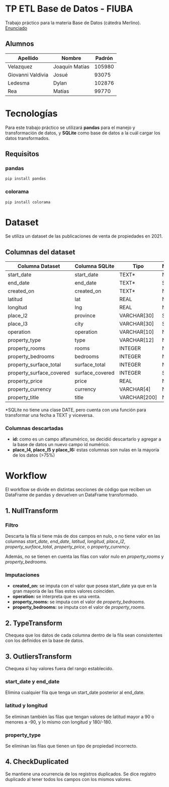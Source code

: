 # TP ETL Base de Datos - FIUBA

Trabajo práctico para la materia Base de Datos (cátedra Merlino). [Enunciado](Enunciado.pdf)

## Alumnos

| Apellido | Nombre | Padrón |
| -------- | ------- | ------- |
| Velazquez | Joaquín Matías | 105980 |
| Giovanni Valdivia | Josué | 93075 |
| Ledesma | Dylan | 102876 |
| Rea | Matías | 99770 |

# Tecnologías

Para este trabajo práctico se utilizará **pandas** para el manejo y transformación de datos, y **SQLite** como base de datos a la cuál cargar los datos transformados.

## Requisitos
### pandas

```bash
pip install pandas
```
### colorama

```bash
pip install colorama
```

# Dataset

Se utiliza un dataset de las publicaciones de venta de propiedades en 2021.

## Columnas del dataset

| Columna Dataset | Columna SQLite | Tipo | Nulleable |
| -------- | ------- | ------- | ------- |
| start_date | start_date | TEXT* | No |
| end_date | end_date | TEXT* | Si |
| created_on | created_on | TEXT* | No |
| latitud | lat | REAL | No |
| longitud | lng | REAL | No |
| place_l2 | province | VARCHAR[30] | Si |
| place_l3 | city | VARCHAR[30] | Si |
| operation | operation | VARCHAR[10] | No |
| property_type | type | VARCHAR[12] | No |
| property_rooms | rooms | INTEGER | No |
| property_bedrooms | bedrooms | INTEGER | No |
| property_surface_total | surface_total | INTEGER | No |
| property_surface_covered | surface_covered | INTEGER | Si |
| property_price | price | REAL | No |
| property_currency | currency | VARCHAR[4] | No |
| property_title | title | VARCHAR[200] | No |

*SQLite no tiene una clase DATE, pero cuenta con una función para transformar una fecha a TEXT y viceversa.

### Columnas descartadas

 - **id:** como es un campo alfanumérico, se decidió descartarlo y agregar a la base de datos un nuevo campo id numérico.
 - **place_l4, place_l5 y place_l6:** estas columnas son nulas en la mayoría de los datos (>75%)

# Workflow

El workflow se divide en distintas secciones de código que reciben un DataFrame de pandas y devuelven un DataFrame transformado. 

## 1. NullTransform

### Filtro
Descarta la fila si tiene más de dos campos en nulo, o no tiene valor en las columnas *start_date*, *end_date*, *latitud*, *longitud*, *place_l2*, *property_surface_total*, *property_price*, o *property_currency*.

Además, no se tienen en cuenta las filas con valor nulo en *property_rooms* y *property_bedrooms*.

### Imputaciones
 - **created_on:** se imputa con el valor que posea start_date ya que en la gran mayoría de las filas estos valores coinciden.
 - **operation:** se interpreta que es una venta.
 - **property_rooms:** se imputa con el valor de *property_bedrooms*.
 - **property_bedrooms:** se imputa con el valor de *property_rooms*.

## 2. TypeTransform
Chequea que los datos de cada columna dentro de la fila sean consistentes con los definidos en la base de datos.

## 3. OutliersTransform
Chequea si hay valores fuera del rango establecido.

### start_date y end_date
Elimina cualquier fila que tenga un start_date posterior al end_date.

### latitud y longitud
Se eliminan también las filas que tengan valores de latitud mayor a 90 o menores a -90, y lo mismo con longitud y 180/-180.

### property_type
Se eliminan las filas que tienen un tipo de propiedad incorrecto.

## 4. CheckDuplicated
Se mantiene una ocurrencia de los registros duplicados. Se dice registro duplicado al tener todos los campos con los mismos valores.
